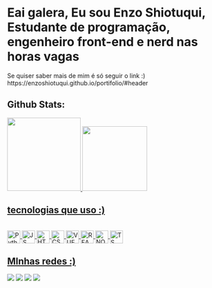 <h1>Eai galera, Eu sou Enzo Shiotuqui, Estudante de programação, engenheiro front-end e nerd nas horas vagas </h1>
 <div style="display: inline_block">
   <p>Se quiser saber mais de mim é só seguir o link :)
https://enzoshiotuqui.github.io/portifolio/#header</p>
 </div>

 
<h2>  Github Stats: <br></h3>
<div>
  <a href="[https://github.com/EnzoShiotuqui](https://github.com/EnzoShiotuqui)"> 
  <img height="170em" src="https://github-readme-stats.vercel.app/api?username=EnzoShiotuqui&show_icons=true&theme=tokyonight&include_all_commits=true&count_private=true"/>
  <img height="150em" src="https://github-readme-stats.vercel.app/api/top-langs/?username=EnzoShiotuqui&layout=compact&langs_count=16&theme=tokyonight"/>
</div>


<h2>tecnologias que uso :) </h3>
<div style="display: inline_block"><br>
   <img  align="center" src="https://a.imagem.app/bVZNVP.png" alt="Python" height="30" width="30"  />
   <img align="center" src="https://a.imagem.app/bVZpTS.png" alt="JS" height="30" width="30" />
   <img src="https://a.imagem.app/bVd8Zv.png" alt="HTML"  height="30" width="30" align="center" />
   <img src="https://a.imagem.app/bVdbAT.png" alt="CSS" height="30" width="30" align="center" />
   <img  align="center" src="https://a.imagem.app/bVZgHb.png" alt="VUE.JS" height="30" width="30" />
   <img src="https://a.imagem.app/bNa5gN.png" alt="REACT" border="0"  align="center"  height="30" width="30" />
   <img align="center" src="https://a.imagem.app/bVZvxQ.png" alt="NODE"  height="30" width="30" />
   <img align="center" src="https://a.imagem.app/bVZ48W.png" alt="TS" height="30" width="30"  />
</div>


<h2>MInhas redes :)</h2>
<div> 
  <a href="https://www.youtube.com/channel/UCbXbu0sotfMH55gm3DbcbhA" target="_blank"><img src="https://img.shields.io/badge/YouTube-FF0000?style=for-the-badge&logo=youtube&logoColor=white" target="_blank"></a>
  <a href="https://www.instagram.com/enzo.shiotuqui/" target="_blank"><img src="https://img.shields.io/badge/-Instagram-%23E4405F?style=for-the-badge&logo=instagram&logoColor=white" target="_blank"></a>
  <a href = "https://criarmeulink.com.br/u/1691437386"><img src="https://img.shields.io/badge/-Gmail-%23333?style=for-the-badge&logo=gmail&logoColor=white" target="_blank"></a>
  <a href="https://www.linkedin.com/in/enzo-shiotuqui-385324266/" target="_blank"><img src="https://img.shields.io/badge/-LinkedIn-%230077B5?style=for-the-badge&logo=linkedin&logoColor=white" target="_blank"></a> 
</div>

